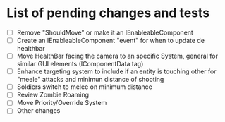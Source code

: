 # List of pending changes and tests

- [ ] Remove "ShouldMove" or make it an IEnableableComponent
- [ ] Create an IEnableableComponent "event" for when to update de healthbar
- [ ] Move HealthBar facing the camera to an specific System, general for similar GUI elements (IComponentData tag)
- [ ] Enhance targeting system to include if an entity is touching other for "meele" attacks and minimun distance of shooting
- [ ] Soldiers switch to melee on minimum distance
- [ ] Review Zombie Roaming
- [ ] Move Priority/Override System
- [ ] Other changes